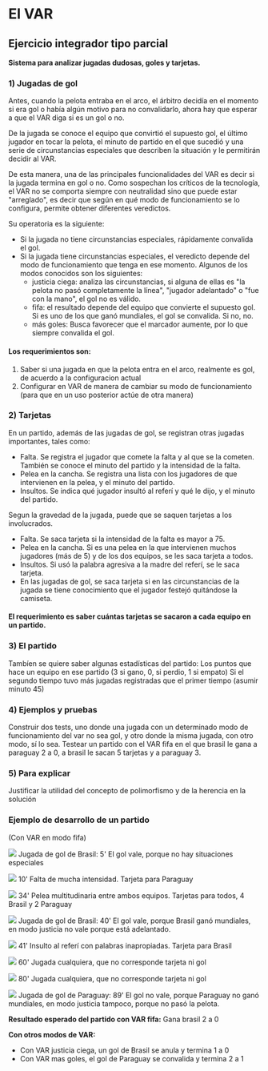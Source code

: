 # El VAR 
## Ejercicio integrador tipo parcial

**Sistema para analizar jugadas dudosas, goles y tarjetas.**

### 1) Jugadas de gol
Antes, cuando la pelota entraba en el arco, el árbitro decidía en el momento si era gol o había algún motivo para no convalidarlo, ahora hay que esperar a que el VAR diga si es un gol o no. 

De la jugada se conoce el equipo que convirtió el supuesto gol, el último jugador en tocar la pelota, el minuto de partido en el que sucedió y una serie de circunstancias especiales que describen la situación y le permitirán decidir al VAR.

De esta manera, una de las principales funcionalidades del VAR es decir si la jugada termina en gol o no. Como sospechan los críticos de la tecnología, el VAR no se comporta siempre con neutralidad sino que puede estar "arreglado", es decir que según en qué modo de funcionamiento se lo configura, permite obtener diferentes veredictos.

Su operatoria es la siguiente:

* Si la jugada no tiene circunstancias especiales, rápidamente convalida el gol.
* Si la jugada tiene circunstancias especiales, el veredicto depende del modo de funcionamiento que tenga en ese momento. Algunos de los modos conocidos son los siguientes:
  * justicia ciega: analiza las circunstancias, si alguna de ellas es "la pelota no pasó completamente la línea", "jugador adelantado" o "fue con la mano", el gol no es válido.
  * fifa: el resultado depende del equipo que convierte el supuesto gol. Si es uno de los que ganó mundiales, el gol se convalida. Si no, no.
  * más goles: Busca favorecer que el marcador aumente, por lo que siempre convalida el gol.

#### Los requerimientos son:

1. Saber si una jugada en que la pelota entra en el arco, realmente es gol, de acuerdo a la configuracion actual
2. Configurar en VAR de manera de cambiar su modo de funcionamiento (para que en un uso posterior actúe de otra manera) 

### 2) Tarjetas
En un partido, además de las jugadas de gol, se registran otras jugadas importantes, tales como:
* Falta. Se registra el jugador que comete la falta y al que se la cometen. También se conoce el minuto del partido y la intensidad de la falta. 
* Pelea en la cancha. Se registra una lista con los jugadores de que intervienen en la pelea, y el minuto del partido.
* Insultos. Se indica qué jugador insultó al referí y qué le dijo, y el minuto del partido.

Segun la gravedad de la jugada, puede que se saquen tarjetas a los involucrados.

* Falta. Se saca tarjeta si la intensidad de la falta es mayor a 75.
* Pelea en la cancha. Si es una pelea en la que intervienen muchos jugadores (más de 5) y de los dos equipos, se les saca tarjeta a todos. 
* Insultos. Si usó la palabra agresiva a la madre del referí, se le saca tarjeta.
* En las jugadas de gol, se saca tarjeta si en las circunstancias de la jugada se tiene conocimiento que el jugador festejó quitándose la camiseta.

#### El requerimiento es saber cuántas tarjetas se sacaron a cada equipo en un partido.

### 3) El partido
Tambíen se quiere saber algunas estadísticas del partido:
Los puntos que hace un equipo en ese partido (3 si gano, 0, si perdio, 1 si empato) 
Si el segundo tiempo tuvo más jugadas registradas que el primer tiempo (asumir minuto 45)

### 4) Ejemplos y pruebas
Construir dos tests, uno donde una jugada con un determinado modo de funcionamiento del var no sea gol, y otro donde la misma jugada, con otro modo, sí lo sea. 
Testear un partido con el VAR fifa en el que brasil le gana a paraguay 2 a 0, a brasil le sacan 5 tarjetas y a paraguay 3.


### 5) Para explicar
Justificar la utilidad del concepto de polimorfismo y de la herencia en la solución


### Ejemplo de desarrollo de un partido
(Con VAR en modo fifa)

![](jugadaMin5.jpg)
Jugada de gol de Brasil:
5' El gol vale, porque no hay situaciones especiales

![](jugadaMin10.jpg)
10' Falta de mucha intensidad. Tarjeta para Paraguay

![](jugadaMin34.jpg)
34' Pelea multitudinaria entre ambos equipos. Tarjetas para todos, 4 Brasil y 2 Paraguay

![](jugadaMin40.jpg)
Jugada de gol de Brasil:
40' El gol vale, porque Brasil ganó mundiales, en modo justicia no vale porque está adelantado. 

![](jugadaMin41.jpg)
41' Insulto al referí con palabras inapropiadas. Tarjeta para Brasil

![](jugadaMin60.jpg)
60' Jugada cualquiera, que no corresponde tarjeta ni gol

![](jugadaMin80.jpg)
80' Jugada cualquiera, que no corresponde tarjeta ni gol

![](jugadaMin89.jpg)
Jugada de gol de Paraguay:
89' El gol no vale, porque Paraguay no ganó mundiales, en modo justicia tampoco, porque no pasó la pelota. 

**Resultado esperado del partido con VAR fifa:**
Gana brasil 2 a 0

**Con otros modos de VAR:**

* Con VAR justicia ciega, un gol de Brasil se anula y termina 1 a 0
* Con VAR mas goles, el gol de Paraguay se convalida y termina 2 a 1

